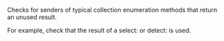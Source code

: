 Checks for senders of typical collection enumeration methods that return an unused result.For example, check that the result of a select: or detect: is used.